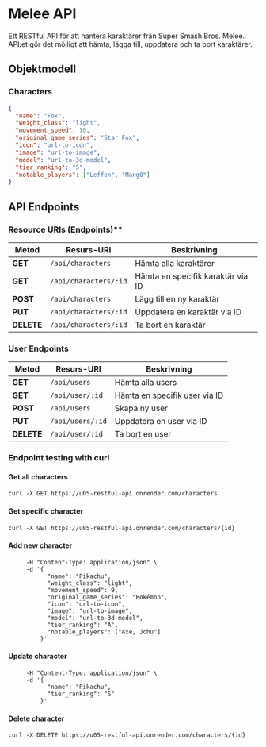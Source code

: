 
# Melee API 

Ett RESTful API för att hantera karaktärer från Super Smash Bros. Melee.  
API:et gör det möjligt att hämta, lägga till, uppdatera och ta bort karaktärer.


## Objektmodell

### Characters

```json
{
  "name": "Fox",
  "weight_class": "light",
  "movement_speed": 10,
  "original_game_series": "Star Fox",
  "icon": "url-to-icon",
  "image": "url-to-image",
  "model": "url-to-3d-model",
  "tier_ranking": "S",
  "notable_players": ["Leffen", "Mang0"]
}
```


## API Endpoints

### Resource URIs (Endpoints)** 



| Metod  | Resurs-URI            | Beskrivning |
|--------|-----------------------|-------------|
| **GET**    | `/api/characters`        | Hämta alla karaktärer |
| **GET**    | `/api/characters/:id`    | Hämta en specifik karaktär via ID |
| **POST**   | `/api/characters`        | Lägg till en ny karaktär |
| **PUT**    | `/api/characters/:id`    | Uppdatera en karaktär via ID |
| **DELETE** | `/api/characters/:id`    | Ta bort en karaktär |

### User Endpoints

| Metod  | Resurs-URI            | Beskrivning |
|--------|-----------------------|-------------|
| **GET**    | `/api/users`      | Hämta alla users|
| **GET**    | `/api/user/:id`    | Hämta en specifik user via ID |
| **POST**   | `/api/users`        | Skapa ny user |
| **PUT**    | `/api/users/:id`    | Uppdatera en user via ID |
| **DELETE** | `/api/user/:id`    | Ta bort en user |


### Endpoint testing with curl

#### Get all characters
`curl -X GET https://u05-restful-api.onrender.com/characters` 

#### Get specific character
`curl -X GET https://u05-restful-api.onrender.com/characters/{id}`

#### Add new character 

```curl -X POST https://u05-restful-api.onrender.com/characters \
     -H "Content-Type: application/json" \
     -d '{
           "name": "Pikachu",
           "weight_class": "light",
           "movement_speed": 9,
           "original_game_series": "Pokémon",
           "icon": "url-to-icon",
           "image": "url-to-image",
           "model": "url-to-3d-model",
           "tier_ranking": "A",
           "notable_players": ["Axe, Jchu"]
         }' 
```

#### Update character 

```curl -X PUT https://u05-restful-api.onrender.com/characters/{id} \
     -H "Content-Type: application/json" \
     -d '{
           "name": "Pikachu",
           "tier_ranking": "S"
         }'
```

#### Delete character
`curl -X DELETE https://u05-restful-api.onrender.com/characters/{id}`